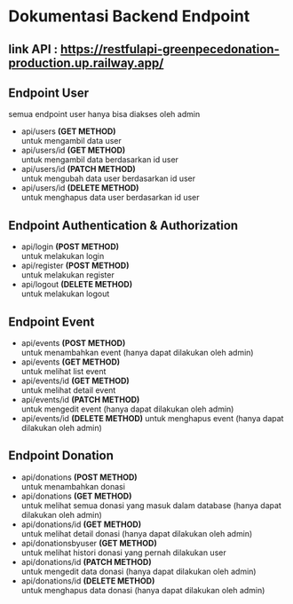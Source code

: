 # Dokumentasi Backend Endpoint

## link API : https://restfulapi-greenpecedonation-production.up.railway.app/

## Endpoint User

semua endpoint user hanya bisa diakses oleh admin

- api/users **(GET METHOD)** <br>
  untuk mengambil data user
- api/users/id **(GET METHOD)** <br>
  untuk mengambil data berdasarkan id user
- api/users/id **(PATCH METHOD)** <br>
  untuk mengubah data user berdasarkan id user
- api/users/id **(DELETE METHOD)** <br>
  untuk menghapus data user berdasarkan id user

## Endpoint Authentication & Authorization

- api/login **(POST METHOD)** <br>
  untuk melakukan login
- api/register **(POST METHOD)** <br>
  untuk melakukan register
- api/logout **(DELETE METHOD)** <br>
  untuk melakukan logout

## Endpoint Event

- api/events **(POST METHOD)** <br>
  untuk menambahkan event (hanya dapat dilakukan oleh admin)
- api/events **(GET METHOD)** <br>
  untuk melihat list event
- api/events/id **(GET METHOD)** <br>
  untuk melihat detail event
- api/events/id **(PATCH METHOD)** <br>
  untuk mengedit event (hanya dapat dilakukan oleh admin)
- api/events/id **(DELETE METHOD)**
  untuk menghapus event (hanya dapat dilakukan oleh admin)

## Endpoint Donation

- api/donations **(POST METHOD)** <br>
  untuk menambahkan donasi
- api/donations **(GET METHOD)** <br>
  untuk melihat semua donasi yang masuk dalam database (hanya dapat dilakukan oleh admin)
- api/donations/id **(GET METHOD)** <br>
  untuk melihat detail donasi (hanya dapat dilakukan oleh admin)
- api/donationsbyuser **(GET METHOD)** <br>
  untuk melihat histori donasi yang pernah dilakukan user
- api/donations/id **(PATCH METHOD)** <br>
  untuk mengedit data donasi (hanya dapat dilakukan oleh admin)
- api/donations/id **(DELETE METHOD)** <br>
  untuk menghapus data donasi (hanya dapat dilakukan oleh admin)
